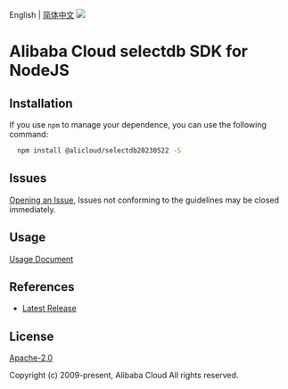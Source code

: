 English | [简体中文](README-CN.md)
![](https://aliyunsdk-pages.alicdn.com/icons/AlibabaCloud.svg)

# Alibaba Cloud selectdb SDK for NodeJS

## Installation
If you use `npm` to manage your dependence, you can use the following command:

```sh
  npm install @alicloud/selectdb20230522 -S
```

## Issues
[Opening an Issue](https://github.com/aliyun/alibabacloud-typescript-sdk/issues/new), Issues not conforming to the guidelines may be closed immediately.

## Usage
[Usage Document](https://github.com/aliyun/alibabacloud-typescript-sdk/blob/master/docs/Usage-EN.md#quick-examples)

## References
* [Latest Release](https://github.com/aliyun/alibabacloud-typescript-sdk/)

## License
[Apache-2.0](http://www.apache.org/licenses/LICENSE-2.0)

Copyright (c) 2009-present, Alibaba Cloud All rights reserved.
